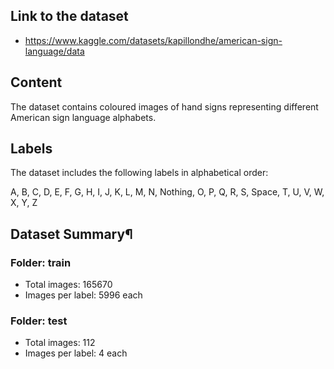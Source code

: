 ## Link to the dataset
- https://www.kaggle.com/datasets/kapillondhe/american-sign-language/data

## Content
The dataset contains coloured images of hand signs representing different American sign language alphabets.

## Labels
The dataset includes the following labels in alphabetical order:

A, B, C, D, E, F, G, H, I, J, K, L, M, N, Nothing, O, P, Q, R, S, Space, T, U, V, W, X, Y, Z

## Dataset Summary¶
### Folder: train
- Total images: 165670
- Images per label: 5996 each

### Folder: test
- Total images: 112
- Images per label: 4 each